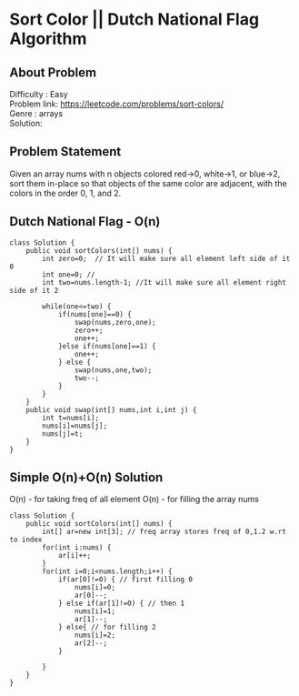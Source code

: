 <h1>Sort Color || Dutch National Flag Algorithm</h1>

## About Problem 
  Difficulty : Easy<br/>
  Problem link: https://leetcode.com/problems/sort-colors/<br/>
  Genre : arrays <br/>
  Solution: 
  
## Problem Statement
Given an array nums with n objects colored red->0, white->1, or blue->2, sort them in-place so that objects of the same color are adjacent,
with the colors in the order 0, 1, and 2.


## Dutch National Flag - O(n)
```
class Solution {
    public void sortColors(int[] nums) {
        int zero=0;  // It will make sure all element left side of it 0 
        int one=0; //
        int two=nums.length-1; //It will make sure all element right side of it 2
        
        while(one<=two) {
            if(nums[one]==0) {
                swap(nums,zero,one);
                zero++;
                one++;
            }else if(nums[one]==1) {
                one++;
            } else {
                swap(nums,one,two);
                two--;
            }
        }
    }
    public void swap(int[] nums,int i,int j) {
        int t=nums[i];
        nums[i]=nums[j];
        nums[j]=t;
    }
}
```
## Simple O(n)+O(n) Solution
O(n) - for taking freq of all element
O(n) - for filling the array nums
```
class Solution {
    public void sortColors(int[] nums) {
		int[] ar=new int[3]; // freq array stores freq of 0,1.2 w.rt to index
        for(int i:nums) {
            ar[i]++;
        }
        for(int i=0;i<nums.length;i++) {
            if(ar[0]!=0) { // first filling 0
                nums[i]=0;
                ar[0]--;
            } else if(ar[1]!=0) { // then 1
                nums[i]=1;
                ar[1]--;
            } else{ // for filling 2
                nums[i]=2;
                ar[2]--;
            }
            
        }
	}
}
```
